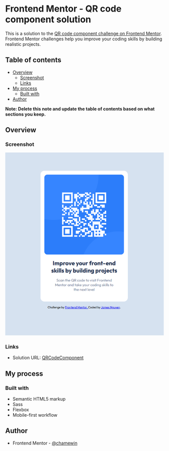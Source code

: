 # Frontend Mentor - QR code component solution

This is a solution to the [QR code component challenge on Frontend Mentor](https://www.frontendmentor.io/challenges/qr-code-component-iux_sIO_H). Frontend Mentor challenges help you improve your coding skills by building realistic projects.

## Table of contents

- [Overview](#overview)
  - [Screenshot](#screenshot)
  - [Links](#links)
- [My process](#my-process)
  - [Built with](#built-with)
- [Author](#author)

**Note: Delete this note and update the table of contents based on what sections you keep.**

## Overview

### Screenshot

![screenshot](./images/screenshot.png)

### Links

- Solution URL: [QRCodeComponent](https://qr-code-component-p7kcongng-chamewin.vercel.app/)

## My process

### Built with

- Semantic HTML5 markup
- Sass
- Flexbox
- Mobile-first workflow

## Author

- Frontend Mentor - [@chamewin](https://www.frontendmentor.io/profile/chamewin)
